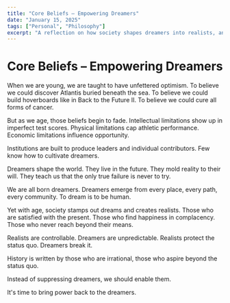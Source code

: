 ```yaml
---
title: "Core Beliefs – Empowering Dreamers"
date: "January 15, 2025"
tags: ["Personal", "Philosophy"]
excerpt: "A reflection on how society shapes dreamers into realists, and why we should empower those who dare to dream beyond the status quo."
---
```


# Core Beliefs – Empowering Dreamers

When we are young, we are taught to have unfettered optimism.
To believe we could discover Atlantis buried beneath the sea.
To believe we could build hoverboards like in Back to the Future II.
To believe we could cure all forms of cancer.

But as we age, those beliefs begin to fade.
Intellectual limitations show up in imperfect test scores.
Physical limitations cap athletic performance.
Economic limitations influence opportunity.

Institutions are built to produce leaders and individual contributors.
Few know how to cultivate dreamers.

Dreamers shape the world.
They live in the future.
They mold reality to their will.
They teach us that the only true failure is never to try.

We are all born dreamers.
Dreamers emerge from every place, every path, every community.
To dream is to be human.

Yet with age, society stamps out dreams and creates realists.
Those who are satisfied with the present.
Those who find happiness in complacency.
Those who never reach beyond their means.

Realists are controllable. Dreamers are unpredictable.
Realists protect the status quo. Dreamers break it.

History is written by those who are irrational, those who aspire beyond the status quo.

Instead of suppressing dreamers, we should enable them.

It's time to bring power back to the dreamers.
